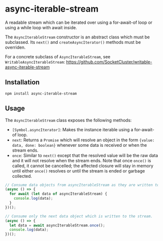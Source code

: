 # async-iterable-stream
A readable stream which can be iterated over using a for-await-of loop or using a while loop with await inside.

The `AsyncIterableStream` constructor is an abstract class which must be subclassed. Its `next()` and `createAsyncIterator()` methods must be overriden.

For a concrete subclass of `AsyncIterableStream`, see `WritableAsyncIterableStream`: https://github.com/SocketCluster/writable-async-iterable-stream

## Installation

```
npm install async-iterable-stream
```

## Usage

The `AsyncIterableStream` class exposes the following methods:

- `[Symbol.asyncIterator]`: Makes the instance iterable using a for-await-of loop.
- `next`: Returns a `Promise` which will resolve an object in the form `{value: data, done: boolean}` whenever some data is received or when the stream ends.
- `once`: Similar to `next()` except that the resolved value will be the raw data and it will not resolve when the stream ends. Note that once `once()` is called, it cannot be cancelled; the affected closure will stay in memory until either `once()` resolves or until the stream is ended or garbage collected.

```js
// Consume data objects from asyncIterableStream as they are written to the stream.
(async () => {
  for await (let data of asyncIterableStream) {
    console.log(data);
  }
})();

// Consume only the next data object which is written to the stream.
(async () => {
  let data = await asyncIterableStream.once();
  console.log(data);
})();
```
